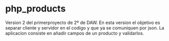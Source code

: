 # php_products
Version 2 del primerproyecto de 2º de DAW.
En esta version el objetivo es separar cliente y servidor en el codigo y que ya se comuniquen por json.
La aplicacion consiste en añadir campos de un producto y validarlos.
